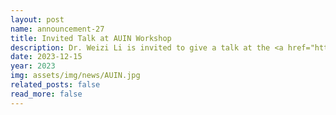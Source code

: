 ```yaml
---
layout: post
name: announcement-27
title: Invited Talk at AUIN Workshop
description: Dr. Weizi Li is invited to give a talk at the <a href="https://link.springer.com/journal/42154">Automotive Innovation</a> workshop. 
date: 2023-12-15
year: 2023
img: assets/img/news/AUIN.jpg
related_posts: false
read_more: false 
---
```

